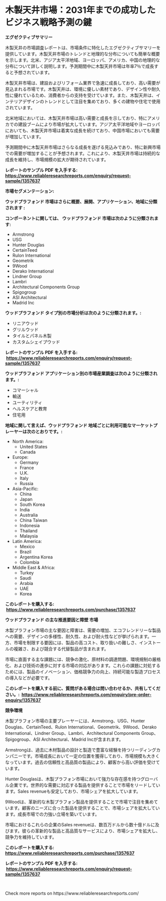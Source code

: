 <p><h1>木製天井市場：2031年までの成功したビジネス戦略予測の鍵</h1></p><p><strong>エグゼクティブサマリー</strong></p>
<p><p>木製天井の市場調査レポートは、市場条件に特化したエグゼクティブサマリーを提供しています。木製天井市場のトレンドと地理的な分布についても簡単な概要を示します。北米、アジア太平洋地域、ヨーロッパ、アメリカ、中国の地理的な分布について詳しく説明します。予測期間中に木製天井市場は年率7％で成長すると予想されています。</p><p>木製天井市場は、建設およびリフォーム業界で急速に成長しており、高い需要が見込まれる市場です。木製天井は、環境に優しい素材であり、デザイン性や耐久性に優れているため、消費者からの支持を受けています。また、木製天井は、インテリアデザインのトレンドとして注目を集めており、多くの建物や住宅で使用されています。</p><p>北米地域においては、木製天井市場は高い需要と成長を示しており、特にアメリカでの建設ブームにより市場が拡大しています。アジア太平洋地域やヨーロッパにおいても、木製天井市場は着実な成長を続けており、中国市場においても需要が増加しています。</p><p>予測期間中に木製天井市場はさらなる成長を遂げる見込みであり、特に新興市場での需要が増加することが予想されます。これにより、木製天井市場は持続的な成長を維持し、市場規模の拡大が期待されています。</p></p>
<p><strong>レポートのサンプル PDF を入手する: <a href="https://www.reliableresearchreports.com/enquiry/request-sample/1357637">https://www.reliableresearchreports.com/enquiry/request-sample/1357637</a></strong></p>
<p><strong>市場セグメンテーション:</strong></p>
<p><strong> ウッドプラフォンド 市場はさらに概要、展開、アプリケーション、地域に分類されます :</strong></p>
<p><strong>コンポーネントに関しては、 ウッドプラフォンド 市場は次のように分類されます: &nbsp;</strong></p>
<p><ul><li>Armstrong</li><li>USG</li><li>Hunter Douglas</li><li>CertainTeed</li><li>Rulon International</li><li>Geometrik</li><li>9Wood</li><li>Derako International</li><li>Lindner Group</li><li>Lambri</li><li>Architectural Components Group</li><li>Spigogroup</li><li>ASI Architectural</li><li>Madrid Inc</li></ul></p>
<p><strong> ウッドプラフォンド タイプ別の市場分析は次のように分類されます。:</strong></p>
<p><ul><li>リニアウッド</li><li>グリルウッド</li><li>タイルとパネル木製</li><li>カスタムシェイプウッド</li></ul></p>
<p><strong>レポートのサンプル PDF を入手する: &nbsp;<a href="https://www.reliableresearchreports.com/enquiry/request-sample/1357637">https://www.reliableresearchreports.com/enquiry/request-sample/1357637</a></strong></p>
<p><strong> ウッドプラフォンド アプリケーション別の市場産業調査は次のように分類されます。:</strong></p>
<p><ul><li>コマーシャル</li><li>輸送</li><li>ユーティリティ</li><li>ヘルスケアと教育</li><li>住宅用</li></ul></p>
<p><strong>地域に関して言えば、ウッドプラフォンド 地域ごとに利用可能なマーケットプレーヤーは次のとおりです。:</strong></p>
<p><ul>
    <li>
        North America:
        <ul>
            <li>United States</li>
            <li>Canada</li>
        </ul>
    </li>
    <li>
        Europe:
        <ul>
            <li>Germany</li>
            <li>France</li>
            <li>U.K.</li>
            <li>Italy</li>
            <li>Russia</li>
        </ul>
    </li>
    <li>
        Asia-Pacific:
        <ul>
            <li>China</li>
            <li>Japan</li>
            <li>South Korea</li>
            <li>India</li>
            <li>Australia</li>
            <li>China Taiwan</li>
            <li>Indonesia</li>
            <li>Thailand</li>
            <li>Malaysia</li>
        </ul>
    </li>
    <li>
        Latin America:
        <ul>
            <li>Mexico</li>
            <li>Brazil</li>
            <li>Argentina Korea</li>
            <li>Colombia</li>
        </ul>
    </li>
    <li>
        Middle East & Africa:
        <ul>
            <li>Turkey</li>
            <li>Saudi</li>
            <li>Arabia</li>
            <li>UAE</li>
            <li>Korea</li>
        </ul>
    </li>
    </ul></p>
<p><strong>このレポートを購入する: &nbsp;<a href="https://www.reliableresearchreports.com/purchase/1357637">https://www.reliableresearchreports.com/purchase/1357637</a></strong></p>
<p><strong>ウッドプラフォンド の主な推進要因と障壁 市場</strong></p>
<p><p>木製プラフォン市場の主な要因と障害は、需要の増加、エコフレンドリーな製品への需要、デザインの多様性、耐久性、および耐火性などが挙げられます。一方、市場を制限する要因には、製品の高コスト、取り扱いの難しさ、インストールの複雑さ、および競合する代替製品が含まれます。</p><p>市場に直面する主な課題には、競争の激化、原材料の調達問題、環境規制の厳格化、および技術の進歩に対する市場の対応があります。これらの課題に対処するためには、製品のイノベーション、価格競争力の向上、持続可能な製造プロセスの導入などが必要です。</p></p>
<p><strong>このレポートを購入する前に、質問がある場合は問い合わせるか、共有してください。:&nbsp; <a href="https://www.reliableresearchreports.com/enquiry/pre-order-enquiry/1357637">https://www.reliableresearchreports.com/enquiry/pre-order-enquiry/1357637</a></strong></p>
<p><strong>競争環境</strong></p>
<p><p>木製プラフォン市場の主要プレーヤーには、Armstrong、USG、Hunter Douglas、CertainTeed、Rulon International、Geometrik、9Wood、Derako International、Lindner Group、Lambri、Architectural Components Group、Spigogroup、ASI Architectural、Madrid Incが含まれます。</p><p>Armstrongは、過去に木材製品の設計と製造で豊富な経験を持つリーディングカンパニーです。市場成長において一定の位置を獲得しており、市場規模も大きくなっています。過去の信頼性と高品質の製品により、顧客から高い評価を受けています。</p><p>Hunter Douglasは、木製プラフォン市場において強力な存在感を持つグローバル企業です。世界的な需要に対応する製品を提供することで市場をリードしています。Sales revenueも安定しており、市場シェアを拡大しています。</p><p>9Woodは、革新的な木製プラフォン製品を提供することで市場で注目を集めています。顧客のニーズに合った製品を提供することで、市場シェアを拡大しています。成長市場での力強い立場を築いています。</p><p>市場におけるこれらの企業のSales revenueは、数百万ドルから数十億ドルに及びます。彼らの革新的な製品と高品質なサービスにより、市場シェアを拡大し、競争力を維持しています。</p></p>
<p><strong>このレポートを購入する: &nbsp; <a href="https://www.reliableresearchreports.com/purchase/1357637">https://www.reliableresearchreports.com/purchase/1357637</a></strong></p>
<p><strong>レポートのサンプル PDF を入手する: &nbsp;<a href="https://www.reliableresearchreports.com/enquiry/request-sample/1357637">https://www.reliableresearchreports.com/enquiry/request-sample/1357637</a></strong><strong></strong></p>
<p>&nbsp;</p>
<p>Check more reports on https://www.reliableresearchreports.com/</p>